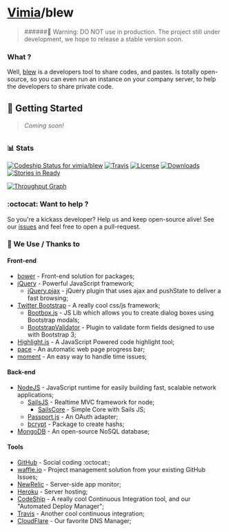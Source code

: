 [Vimia](http://github.com/vimia)/blew 
========

> ######:construction: Warning: DO NOT use in production.
> The project still under development, we hope to release a stable version soon. 


### What ?
 
 Well, [blew](http://blew.io) is a developers tool to share codes, and pastes.
 Is totally open-source, so you can even run an instance on your company server, to help the developers to share private code.

## :rocket: Getting Started

> ###### Coming soon!

 
### :bar_chart: Stats



[![Codeship Status for vimia/blew](http://img.shields.io/codeship/8a1061c0-1013-0132-bd99-12312912b657.svg?style=flat)](https://codeship.io/projects/32773)
[![Travis](http://img.shields.io/travis/vimia/blew.svg?style=flat)](https://travis-ci.org/vimia/blew)
[![License](http://img.shields.io/npm/l/blew.svg?style=flat)](https://raw.githubusercontent.com/vimia/blew/master/LICENSE)
[![Downloads](http://img.shields.io/npm/dm/blew.svg?style=flat)](https://npmjs.org/package/blew)
[![Stories in Ready](https://badge.waffle.io/vimia/blew.svg?label=ready&title=Ready)](http://waffle.io/vimia/blew)

[![Throughput Graph](https://graphs.waffle.io/vimia/blew/throughput.svg)](https://waffle.io/vimia/blew/metrics)


### :octocat: Want to help ?

So you're a kickass developer? Help us and keep open-source alive!
See our [issues](http://github.com/vimia/blew/issues) and feel free to open a pull-request.

### :clap: We Use / Thanks to

#### Front-end
* [bower](https://github.com/bower/bower) - Front-end solution for packages;
* [jQuery](http://jquery.com) - Powerful JavaScript framework;
	* [jQuery.pjax](https://github.com/defunkt/jquery-pjax) - jQuery plugin that uses ajax and pushState to deliver a fast browsing;
* [Twitter Bootstrap](http://getbootstrap.com/) - A really cool css/js framework;
	* [Bootbox.js](http://bootboxjs.com/) - JS Lib which allows you to create dialog boxes using Bootstrap modals;
	* [BootstrapValidator](http://bootstrapvalidator.com/) - Plugin to validate form fields designed to use with Bootstrap 3;
* [Highlight.js](https://highlightjs.org/) - A JavaScript Powered code highlight tool;
* [pace](https://github.com/HubSpot/pace) - An automatic web page progress bar;
* [moment](https://github.com/moment/moment) - An easy way to handle time issues;

#### Back-end

* [NodeJS](http://nodejs.org/) - JavaScript runtime for easily building fast, scalable network applications;
	* [SailsJS](http://sailsjs.org/) - Realtime MVC framework for node;
		* [SailsCore](https://github.com/vimia/sails-core) - Simple Core with Sails JS;
	* [Passport.js](http://passportjs.org/) - An OAuth adapter;
	* [bcrypt](https://github.com/ncb000gt/node.bcrypt.js) - Package to create hashs;
* [MongoDB](http://mongodb.org/) - An open-source NoSQL database;

#### Tools

* [GitHub](http://github.com/) - Social coding :octocat:;
* [waffle.io](http://waffle.io/) - Project management solution from your existing GitHub Issues;
* [NewRelic](http://newrelic.com/) - Server-side app monitor;
* [Heroku](http://heroku.com/) - Server hosting;
* [CodeShip](http://codeship.io/) - A really cool Continuous Integration tool, and our "Automated Deploy Manager";
* [Travis](http://travis.ci/) - Another cool continuous integration;
* [CloudFlare](http://cloudflare.com/) - Our favorite DNS Manager;

